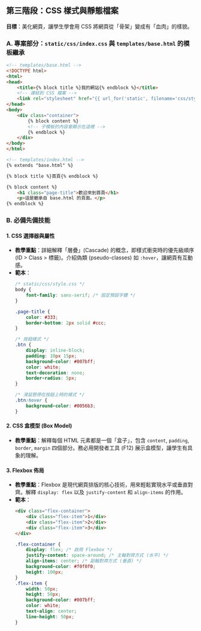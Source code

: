 ## 第三階段：CSS 樣式與靜態檔案

**目標**：美化網頁，讓學生學會用 CSS 將網頁從「骨架」變成有「血肉」的樣貌。

### A. 專案部分：`static/css/index.css` 與 `templates/base.html` 的模板繼承

```html
<!-- templates/base.html -->
<!DOCTYPE html>
<html>
<head>
    <title>{% block title %}我的網站{% endblock %}</title>
    <!-- 連結到 CSS 檔案 -->
    <link rel="stylesheet" href="{{ url_for('static', filename='css/style.css') }}">
</head>
<body>
    <div class="container">
        {% block content %}
        <!-- 子模板的內容會顯示在這裡 -->
        {% endblock %}
    </div>
</body>
</html>
```

```html
<!-- templates/index.html -->
{% extends "base.html" %}

{% block title %}首頁{% endblock %}

{% block content %}
    <h1 class="page-title">歡迎來到首頁</h1>
    <p>這是繼承自 base.html 的頁面。</p>
{% endblock %}
```

### B. 必備先備技能

#### 1. CSS 選擇器與屬性

- **教學重點**：詳細解釋「層疊」(Cascade) 的概念，即樣式衝突時的優先級順序 (ID > Class > 標籤)。介紹偽類 (pseudo-classes) 如 `:hover`，讓網頁有互動感。
- **範本**：
  ```css
  /* static/css/style.css */
  body {
      font-family: sans-serif; /* 設定預設字體 */
  }

  .page-title {
      color: #333;
      border-bottom: 2px solid #ccc;
  }

  /* 按鈕樣式 */
  .btn {
      display: inline-block;
      padding: 10px 15px;
      background-color: #007bff;
      color: white;
      text-decoration: none;
      border-radius: 5px;
  }

  /* 滑鼠懸停在按鈕上時的樣式 */
  .btn:hover {
      background-color: #0056b3;
  }
  ```

#### 2. CSS 盒模型 (Box Model)

- **教學重點**：解釋每個 HTML 元素都是一個「盒子」，包含 `content`, `padding`, `border`, `margin` 四個部分。務必用開發者工具 (F12) 展示盒模型，讓學生有具象的理解。

#### 3. Flexbox 佈局

- **教學重點**：Flexbox 是現代網頁排版的核心技術，用來輕鬆實現水平或垂直對齊。解釋 `display: flex` 以及 `justify-content` 和 `align-items` 的作用。
- **範本**：
  ```html
  <div class="flex-container">
      <div class="flex-item">1</div>
      <div class="flex-item">2</div>
      <div class="flex-item">3</div>
  </div>
  ```
  ```css
  .flex-container {
      display: flex; /* 啟用 Flexbox */
      justify-content: space-around; /* 主軸對齊方式 (水平) */
      align-items: center; /* 副軸對齊方式 (垂直) */
      background-color: #f0f0f0;
      height: 100px;
  }
  .flex-item {
      width: 50px;
      height: 50px;
      background-color: #007bff;
      color: white;
      text-align: center;
      line-height: 50px;
  }
  ```
